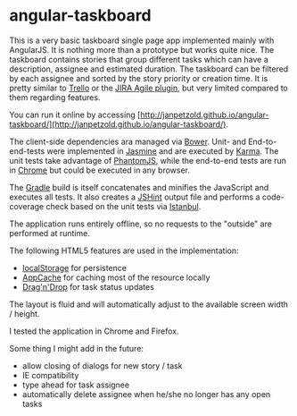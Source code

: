 angular-taskboard
=================

This is a very basic taskboard single page app implemented mainly with AngularJS. It is nothing more than a prototype but works quite nice. The taskboard contains stories that group different tasks which can have a description, assignee and estimated duration. The taskboard can be filtered by each assignee and sorted by the story priority or creation time. It is pretty similar to [Trello](https://trello.com/) or the [JIRA Agile plugin](https://www.atlassian.com/software/jira-agile/overview), but very limited compared to them regarding features.

You can run it online by accessing [http://janpetzold.github.io/angular-taskboard/](http://janpetzold.github.io/angular-taskboard/).

The client-side dependencies ara managed via [Bower](http://bower.io/). Unit- and End-to-end-tests were implemented in [Jasmine](http://jasmine.github.io/) and are executed by [Karma](http://karma-runner.github.io). The unit tests take advantage of [PhantomJS](http://phantomjs.org/), while the end-to-end tests are run in [Chrome](http://phantomjs.org/) but could be executed in any browser.

The [Gradle](http://www.gradle.org) build is itself concatenates and minifies the JavaScript and executes all tests. It also creates a [JSHint](http://www.jshint.com/) output file and performs a code-coverage check based on the unit tests via [Istanbul](http://gotwarlost.github.io/istanbul/).

The application runs entirely offline, so no requests to the "outside" are performed at runtime.

The following HTML5 features are used in the implementation:

* [localStorage](https://developer.mozilla.org/en-US/docs/Web/Guide/API/DOM/Storage#localStorage) for persistence
* [AppCache](https://developer.mozilla.org/en-US/docs/HTML/Using_the_application_cache) for caching most of the resource locally
* [Drag'n'Drop](https://developer.mozilla.org/en-US/docs/DragDrop/Drag_Operations) for task status updates

The layout is fluid and will automatically adjust to the available screen width / height.

I tested the application in Chrome and Firefox.

Some thing I might add in the future:

* allow closing of dialogs for new story / task
* IE compatibility
* type ahead for task assignee
* automatically delete assignee when he/she no longer has any open tasks
